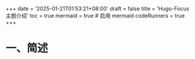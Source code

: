 +++
date = '2025-01-21T01:53:21+08:00'
draft = false
title = 'Hugo-Focus 主题介绍'
toc = true
mermaid = true  # 启用 mermaid
codeRunners = true
+++

# 一、简述
